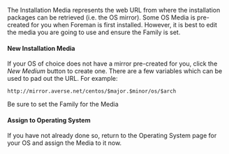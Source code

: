 
The Installation Media represents the web URL from where the installation packages can be retrieved (i.e. the OS mirror). Some OS Media is pre-created for you when Foreman is first installed. However, it is best to edit the media you are going to use and ensure the Family is set.

#### New Installation Media

If your OS of choice does not have a mirror pre-created for you, click the *New Medium* button to create one. There are a few variables which can be used to pad out the URL. For example:

    http://mirror.averse.net/centos/$major.$minor/os/$arch  

Be sure to set the Family for the Media

#### Assign to Operating System

If you have not already done so, return to the Operating System page for your OS and assign the Media to it now.
